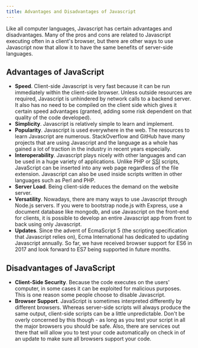 ```yaml
---
title: Advantages and Disadvantages of Javascript
---
```

Like all computer languages, Javascript has certain advantages and disadvantages. Many of the pros and cons are related to Javascript executing often in a client's browser, but there are other ways to use Javascript now that allow it to have the same benefits of server-side languages.

## Advantages of JavaScript

*   **Speed**. Client-side Javascript is very fast because it can be run immediately within the client-side browser. Unless outside resources are required, Javascript is unhindered by network calls to a backend server. It also has no need to be compiled on the client side which gives it certain speed advantages (granted, adding some risk dependent on that quality of the code developed).
*   **Simplicity**. Javascript is relatively simple to learn and implement.
*   **Popularity**. Javascript is used everywhere in the web. The resources to learn Javascript are numerous. StackOverflow and GitHub have many projects that are using Javascript and the language as a whole has gained a lot of traction in the industry in recent years especially.
*   **Interoperability**. Javascript plays nicely with other languages and can be used in a huge variety of applications. Unlike PHP or <a href='https://en.wikipedia.org/wiki/Server_Side_Includes' target='_blank' rel='nofollow'>SSI</a> scripts, JavaScript can be inserted into any web page regardless of the file extension. Javascript can also be used inside scripts written in other languages such as Perl and PHP.
*   **Server Load**. Being client-side reduces the demand on the website server.
*   **Versatility**. Nowadays, there are many ways to use Javascript through Node.js servers. If you were to bootstrap node.js with Express, use a document database like mongodb, and use Javascript on the front-end for clients, it is possible to develop an entire Javascript app from front to back using only Javascript.
*   **Updates**. Since the advent of EcmaScript 5 (the scripting specification that Javascript relies on), Ecma International has dedicated to updating Javascript annually. So far, we have received browser support for ES6 in 2017 and look forward to ES7 being supported in future months. 

## Disadvantages of JavaScript

*   **Client-Side Security**. Because the code executes on the users' computer, in some cases it can be exploited for malicious purposes. This is one reason some people choose to disable Javascript.
*   **Browser Support**. JavaScript is sometimes interpreted differently by different browsers. Whereas server-side scripts will always produce the same output, client-side scripts can be a little unpredictable. Don't be overly concerned by this though - as long as you test your script in all the major browsers you should be safe. Also, there are services out there that will allow you to test your code automatically on check in of an update to make sure all browsers support your code.
